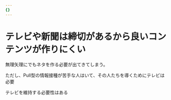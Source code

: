 ```yaml
---
{}
---
```

# テレビや新聞は締切があるから良いコンテンツが作りにくい

無理矢理にでもネタを作る必要が出てきてしまう。

ただし、Pull型の情報接種が苦手な人はいて、その人たちを導くためにテレビは必要

テレビを維持する必要性はある